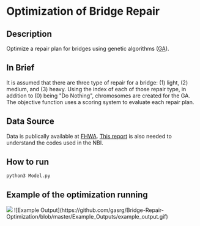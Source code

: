 # Optimization of Bridge Repair

## Description
Optimize a repair plan for bridges using genetic algorithms ([GA](https://en.wikipedia.org/wiki/Genetic_algorithm)).

##  In Brief
It is assumed that there are three type of repair for a bridge: (1) light, (2) medium, and (3) heavy. Using the index of each of those repair type, in addition to (0) being "Do Nothing", chromosomes are created for the GA. The objective function uses a scoring system to evaluate each repair plan.


## Data Source
Data is publically available at [FHWA](https://www.fhwa.dot.gov/bridge/nbi/ascii.cfm). [This report](https://www.fhwa.dot.gov/bridge/mtguide.pdf) is also needed to understand the codes used in the NBI.

## How to run
`python3 Model.py`

## Example of the optimization running
<img src="https://github.com/gasrg/Bridge-Repair-Optimization/blob/master/Example_Outputs/example_output.gif">
![Example Output](https://github.com/gasrg/Bridge-Repair-Optimization/blob/master/Example_Outputs/example_output.gif)
